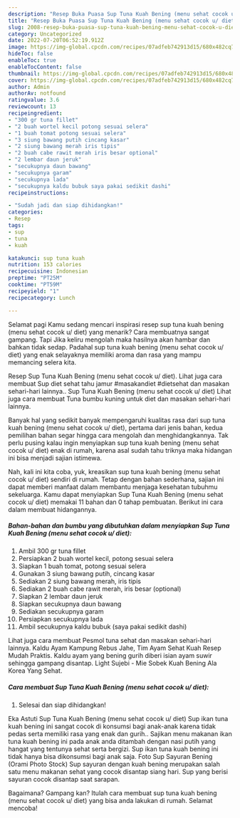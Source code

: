 ```yaml
---
description: "Resep Buka Puasa Sup Tuna Kuah Bening (menu sehat cocok u/ diet) yang Bisa Manjain Lidah "
title: "Resep Buka Puasa Sup Tuna Kuah Bening (menu sehat cocok u/ diet) yang Bisa Manjain Lidah "
slug: 2008-resep-buka-puasa-sup-tuna-kuah-bening-menu-sehat-cocok-u-diet-yang-bisa-manjain-lidah
category: Uncategorized
date: 2022-07-20T06:52:19.912Z
image: https://img-global.cpcdn.com/recipes/07adfeb742913d15/680x482cq70/sup-tuna-kuah-bening-menu-sehat-cocok-u-diet-foto-resep-utama.jpg
hideToc: false
enableToc: true
enableTocContent: false
thumbnail: https://img-global.cpcdn.com/recipes/07adfeb742913d15/680x482cq70/sup-tuna-kuah-bening-menu-sehat-cocok-u-diet-foto-resep-utama.jpg
cover: https://img-global.cpcdn.com/recipes/07adfeb742913d15/680x482cq70/sup-tuna-kuah-bening-menu-sehat-cocok-u-diet-foto-resep-utama.jpg
author: Admin
authorAv: notfound
ratingvalue: 3.6
reviewcount: 13
recipeingredient:
- "300 gr tuna fillet"
- "2 buah wortel kecil potong sesuai selera"
- "1 buah tomat potong sesuai selera"
- "3 siung bawang putih cincang kasar"
- "2 siung bawang merah iris tipis"
- "2 buah cabe rawit merah iris besar optional"
- "2 lembar daun jeruk"
- "secukupnya daun bawang"
- "secukupnya garam"
- "secukupnya lada"
- "secukupnya kaldu bubuk saya pakai sedikit dashi"
recipeinstructions:

- "Sudah jadi dan siap dihidangkan!"
categories:
- Resep
tags:
- sup
- tuna
- kuah

katakunci: sup tuna kuah 
nutrition: 153 calories
recipecuisine: Indonesian
preptime: "PT25M"
cooktime: "PT59M"
recipeyield: "1"
recipecategory: Lunch

---
```



Selamat pagi Kamu sedang mencari inspirasi resep sup tuna kuah bening (menu sehat cocok u/ diet) yang menarik? Cara membuatnya sangat gampang. Tapi Jika keliru mengolah maka hasilnya akan hambar dan bahkan tidak sedap. Padahal sup tuna kuah bening (menu sehat cocok u/ diet) yang enak selayaknya memiliki aroma dan rasa yang mampu memancing selera kita.


Resep Sup Tuna Kuah Bening (menu sehat cocok u/ diet). Lihat juga cara membuat Sup diet sehat tahu jamur #masakandiet #dietsehat dan masakan sehari-hari lainnya.. Sup Tuna Kuah Bening (menu sehat cocok u/ diet) Lihat juga cara membuat Tuna bumbu kuning untuk diet dan masakan sehari-hari lainnya.

Banyak hal yang sedikit banyak mempengaruhi kualitas rasa dari sup tuna kuah bening (menu sehat cocok u/ diet), pertama dari jenis bahan, kedua pemilihan bahan segar hingga cara mengolah dan menghidangkannya. Tak perlu pusing kalau ingin menyiapkan sup tuna kuah bening (menu sehat cocok u/ diet) enak di rumah, karena asal sudah tahu triknya maka hidangan ini bisa menjadi sajian istimewa.


Nah, kali ini kita coba, yuk, kreasikan sup tuna kuah bening (menu sehat cocok u/ diet) sendiri di rumah. Tetap dengan bahan sederhana, sajian ini dapat memberi manfaat dalam membantu menjaga kesehatan tubuhmu sekeluarga. Kamu dapat menyiapkan Sup Tuna Kuah Bening (menu sehat cocok u/ diet) memakai 11 bahan dan 0 tahap pembuatan. Berikut ini cara dalam membuat hidangannya.

<!--inarticleads1-->

##### Bahan-bahan dan bumbu yang dibutuhkan dalam menyiapkan Sup Tuna Kuah Bening (menu sehat cocok u/ diet):

1. Ambil 300 gr tuna fillet
1. Persiapkan 2 buah wortel kecil, potong sesuai selera
1. Siapkan 1 buah tomat, potong sesuai selera
1. Gunakan 3 siung bawang putih, cincang kasar
1. Sediakan 2 siung bawang merah, iris tipis
1. Sediakan 2 buah cabe rawit merah, iris besar (optional)
1. Siapkan 2 lembar daun jeruk
1. Siapkan secukupnya daun bawang
1. Sediakan secukupnya garam
1. Persiapkan secukupnya lada
1. Ambil secukupnya kaldu bubuk (saya pakai sedikit dashi)


Lihat juga cara membuat Pesmol tuna sehat dan masakan sehari-hari lainnya. Kaldu Ayam Kampung Rebus Jahe, Tim Ayam Sehat Kuah Resep Mudah Praktis. Kaldu ayam yang bening gurih diberi isian ayam suwir sehingga gampang disantap. Light Sujebi - Mie Sobek Kuah Bening Ala Korea Yang Sehat. 

<!--inarticleads2-->

##### Cara membuat Sup Tuna Kuah Bening (menu sehat cocok u/ diet):


1. Selesai dan siap dihidangkan!

Eka Astuti Sup Tuna Kuah Bening (menu sehat cocok u/ diet) Sup ikan tuna kuah bening ini sangat cocok di konsumsi bagi anak-anak karena tidak pedas serta memiliki rasa yang enak dan gurih.. Sajikan menu makanan ikan tuna kuah bening ini pada anak anda ditambah dengan nasi putih yang hangat yang tentunya sehat serta bergizi. Sup ikan tuna kuah bening ini tidak hanya bisa dikonsumsi bagi anak saja. Foto Sup Sayuran Bening (Orami Photo Stock) Sup sayuran dengan kuah bening merupakan salah satu menu makanan sehat yang cocok disantap siang hari. Sup yang berisi sayuran cocok disantap saat sarapan. 

Bagaimana? Gampang kan? Itulah cara membuat sup tuna kuah bening (menu sehat cocok u/ diet) yang bisa anda lakukan di rumah. Selamat mencoba!
